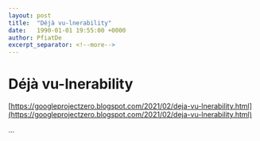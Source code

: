 ```yaml
---
layout: post
title:  "Déjà vu-lnerability"
date:   1990-01-01 19:55:00 +0000
author: PfiatDe
excerpt_separator: <!--more-->
---
```


# Déjà vu-lnerability
[https://googleprojectzero.blogspot.com/2021/02/deja-vu-lnerability.html](https://googleprojectzero.blogspot.com/2021/02/deja-vu-lnerability.html)

...
<!--more-->

